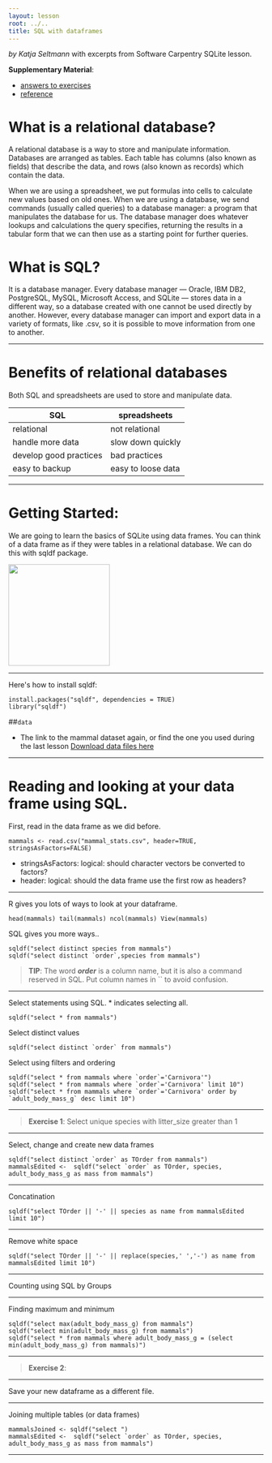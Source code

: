 ```yaml
---
layout: lesson
root: ../..
title: SQL with dataframes
---
```


*by Katja Seltmann* with excerpts from Software Carpentry SQLite lesson.

**Supplementary Material**: 

- [answers to exercises](ggplot-lesson-answers.R)
- [reference](http://swcarpentry.github.io/sql-novice-survey/reference.html)

# What is a relational database?

A relational database is a way to store and manipulate information. Databases are arranged as tables. Each table has columns (also known as fields) that describe the data, and rows (also known as records) which contain the data.

When we are using a spreadsheet, we put formulas into cells to calculate new values based on old ones. When we are using a database, we send commands (usually called queries) to a database manager: a program that manipulates the database for us. The database manager does whatever lookups and calculations the query specifies, returning the results in a tabular form that we can then use as a starting point for further queries.

# What is SQL?

It is a database manager. Every database manager — Oracle, IBM DB2, PostgreSQL, MySQL, Microsoft Access, and SQLite — stores data in a different way, so a database created with one cannot be used directly by another. However, every database manager can import and export data in a variety of formats, like .csv, so it is possible to move information from one to another.

***

# Benefits of relational databases

Both SQL and spreadsheets are used to store and manipulate data.

SQL | spreadsheets|
---------------|---------------|
relational | not relational|
handle more data | slow down quickly|
develop good practices | bad practices|
easy to backup | easy to loose data|

***

# Getting Started:

We are going to learn the basics of SQLite using data frames. You can think of a data frame as if they were tables in a relational database. We can do this with sqldf package.

<img src="http://thecodebug.com/wp-content/uploads/2015/01/linq4.gif" height="200px" align="middle"  />

***

Here's how to install sqldf:

    install.packages("sqldf", dependencies = TRUE)  
    library("sqldf")

##`data`
- The link to the mammal dataset again, or find the one you used during the last lesson
[Download data files here](https://github.com/mqwilber/2016-04-14-ucsb/blob/gh-pages/data/mammal_stats.csv)

***

# Reading and looking at your data frame using SQL.

First, read in the data frame as we did before.

    mammals <- read.csv("mammal_stats.csv", header=TRUE, stringsAsFactors=FALSE)
    
- stringsAsFactors: logical: should character vectors be converted to factors?
- header: logical: should the data frame use the first row as headers?

***
R gives you lots of ways to look at your dataframe.

    head(mammals) tail(mammals) ncol(mammals) View(mammals)
    
SQL gives you more ways..

    sqldf("select distinct species from mammals")
    sqldf("select distinct `order`,species from mammals")

> **TIP**: The word ***order*** is a column name, but it is also a command reserved in SQL. Put column names in `` to avoid confusion.

***
Select statements using SQL. * indicates selecting all.

    sqldf("select * from mammals")

Select distinct values

    sqldf("select distinct `order` from mammals")
    

Select using filters and ordering

    sqldf("select * from mammals where `order`='Carnivora'")
    sqldf("select * from mammals where `order`='Carnivora' limit 10")
    sqldf("select * from mammals where `order`='Carnivora' order by `adult_body_mass_g` desc limit 10")

***

> **Exercise 1**:
> Select unique species with litter_size greater than 1

***

Select, change and create new data frames

    sqldf("select distinct `order` as TOrder from mammals")
    mammalsEdited <-  sqldf("select `order` as TOrder, species, adult_body_mass_g as mass from mammals")

***
Concatination

    sqldf("select TOrder || '-' || species as name from mammalsEdited limit 10")

***
Remove white space

    sqldf("select TOrder || '-' || replace(species,' ','-') as name from mammalsEdited limit 10")

***

Counting using SQL by Groups

***

Finding maximum and minimum

    sqldf("select max(adult_body_mass_g) from mammals")
    sqldf("select min(adult_body_mass_g) from mammals")
    sqldf("select * from mammals where adult_body_mass_g = (select min(adult_body_mass_g) from mammals)")
 
*** 

> **Exercise 2**:
>  

*** 

Save your new dataframe as a different file.

***

Joining multiple tables (or data frames)

    mammalsJoined <- sqldf("select ")
    mammalsEdited <-  sqldf("select `order` as TOrder, species, adult_body_mass_g as mass from mammals")
***




